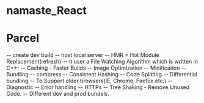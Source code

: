 # namaste_React


# Parcel

 -- create dev build
 -- host local server
 -- HMR = Hot Module Replacement(refresh)
 -- it user a File Watching Algorithm which is written in C++;
 -- Caching - Faster Builds
 -- Image Optimization
 -- Minification
 -- Bundling
 -- compress
 -- Consistent Hashing
 -- Code Splitting
 -- Differential bundling -- To Support older browsers(IE, Chrome, Firefox etc.)
 -- Diagnostic
 -- Error handling
 -- HTTPs
 -- Tree Shaking - Remove Unused Code.
 -- Different dev and prod bundels.
